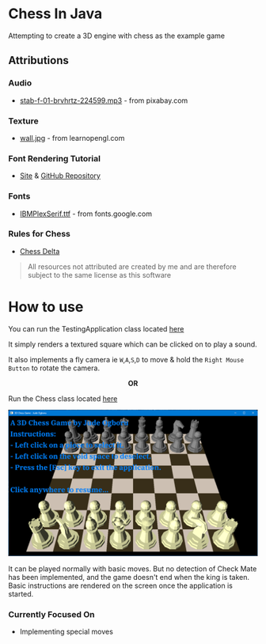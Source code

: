 # Chess In Java

Attempting to create a 3D engine with chess as the example game

## Attributions

### Audio

- [stab-f-01-brvhrtz-224599.mp3](https://pixabay.com/sound-effects/stab-f-01-brvhrtz-224599/) - from pixabay.com

### Texture

- [wall.jpg](https://learnopengl.com) - from learnopengl.com

### Font Rendering Tutorial

- [Site](https://dev.to/shreyaspranav/how-to-render-truetype-fonts-in-opengl-using-stbtruetypeh-1p5k) & [GitHub Repository](https://github.com/shreyaspranav/stb-truetype-example)

### Fonts

- [IBMPlexSerif.ttf](https://fonts.google.com) - from fonts.google.com

### Rules for Chess

- [Chess Delta](https://chessdelta.com/chess-pieces-moves/)

> All resources not attributed are created by me and are therefore subject to the same license as this software

# How to use

You can run the TestingApplication class located [here](src/test/java/com/crossly/TestingApplication.java)

It simply renders a textured square which can be clicked on to play a sound.

It also implements a fly camera ie `W`,`A`,`S`,`D` to move & hold the `Right Mouse Button` to rotate the camera.

<center><b>OR</b></center>

Run the Chess class located [here](src/main/java/com/crossly/chess/Chess.java)

![ScreenShot](./ChessInJava.png)

It can be played normally with basic moves. But no detection of Check Mate has been implemented, and the game doesn't end when the king is taken.
Basic instructions are rendered on the screen once the application is started.

### Currently Focused On

- Implementing special moves